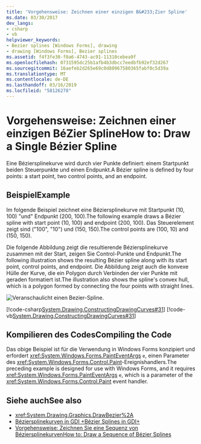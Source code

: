 ```yaml
---
title: 'Vorgehensweise: Zeichnen einer einzigen B&#233;Zier Spline'
ms.date: 03/30/2017
dev_langs:
- csharp
- vb
helpviewer_keywords:
- Bezier splines [Windows Forms], drawing
- drawing [Windows Forms], Bezier splines
ms.assetid: f4f3fe30-f0a6-4743-ac91-11310cebea9f
ms.openlocfilehash: 0731595dc25b1afb4b3dbcc7eedbfb92ef32d267
ms.sourcegitcommit: 16aefeb2d265e69c0d80967580365fabf0c5d39a
ms.translationtype: MT
ms.contentlocale: de-DE
ms.lasthandoff: 03/16/2019
ms.locfileid: "58126278"
---
```

# <a name="how-to-draw-a-single-b233zier-spline"></a><span data-ttu-id="02da6-102">Vorgehensweise: Zeichnen einer einzigen B&#233;Zier Spline</span><span class="sxs-lookup"><span data-stu-id="02da6-102">How to: Draw a Single B&#233;zier Spline</span></span>
<span data-ttu-id="02da6-103">Eine Béziersplinekurve wird durch vier Punkte definiert: einem Startpunkt beiden Steuerpunkte und einen Endpunkt.</span><span class="sxs-lookup"><span data-stu-id="02da6-103">A Bézier spline is defined by four points: a start point, two control points, and an endpoint.</span></span>  
  
## <a name="example"></a><span data-ttu-id="02da6-104">Beispiel</span><span class="sxs-lookup"><span data-stu-id="02da6-104">Example</span></span>  
 <span data-ttu-id="02da6-105">Im folgende Beispiel zeichnet eine Béziersplinekurve mit Startpunkt (10, 100) "und" Endpunkt (200, 100).</span><span class="sxs-lookup"><span data-stu-id="02da6-105">The following example draws a Bézier spline with start point (10, 100) and endpoint (200, 100).</span></span> <span data-ttu-id="02da6-106">Das Steuerelement zeigt sind ("100", "10") und (150, 150).</span><span class="sxs-lookup"><span data-stu-id="02da6-106">The control points are (100, 10) and (150, 150).</span></span>  
  
 <span data-ttu-id="02da6-107">Die folgende Abbildung zeigt die resultierende Béziersplinekurve zusammen mit der Start, zeigen Sie Control-Punkte und Endpunkt.</span><span class="sxs-lookup"><span data-stu-id="02da6-107">The following illustration shows the resulting Bézier spline along with its start point, control points, and endpoint.</span></span> <span data-ttu-id="02da6-108">Die Abbildung zeigt auch die konvexe Hülle der Kurve, die ein Polygon durch Verbinden der vier Punkte mit geraden formatiert ist.</span><span class="sxs-lookup"><span data-stu-id="02da6-108">The illustration also shows the spline's convex hull, which is a polygon formed by connecting the four points with straight lines.</span></span>  
  
 ![Veranschaulicht einen Bezier-Spline.](./media/how-to-draw-a-single-bezier-spline/bezier-spline-illustration.png)  
  
 [!code-csharp[System.Drawing.ConstructingDrawingCurves#31](~/samples/snippets/csharp/VS_Snippets_Winforms/System.Drawing.ConstructingDrawingCurves/CS/Class1.cs#31)]
 [!code-vb[System.Drawing.ConstructingDrawingCurves#31](~/samples/snippets/visualbasic/VS_Snippets_Winforms/System.Drawing.ConstructingDrawingCurves/VB/Class1.vb#31)]  
  
## <a name="compiling-the-code"></a><span data-ttu-id="02da6-110">Kompilieren des Codes</span><span class="sxs-lookup"><span data-stu-id="02da6-110">Compiling the Code</span></span>  
 <span data-ttu-id="02da6-111">Das obige Beispiel ist für die Verwendung in Windows Forms konzipiert und erfordert <xref:System.Windows.Forms.PaintEventArgs> `e`, einen Parameter des <xref:System.Windows.Forms.Control.Paint>-Ereignishandlers.</span><span class="sxs-lookup"><span data-stu-id="02da6-111">The preceding example is designed for use with Windows Forms, and it requires <xref:System.Windows.Forms.PaintEventArgs> `e`, which is a parameter of the <xref:System.Windows.Forms.Control.Paint> event handler.</span></span>  
  
## <a name="see-also"></a><span data-ttu-id="02da6-112">Siehe auch</span><span class="sxs-lookup"><span data-stu-id="02da6-112">See also</span></span>
- <xref:System.Drawing.Graphics.DrawBezier%2A>
- [<span data-ttu-id="02da6-113">Béziersplinekurven in GDI +</span><span class="sxs-lookup"><span data-stu-id="02da6-113">Bézier Splines in GDI+</span></span>](bezier-splines-in-gdi.md)
- [<span data-ttu-id="02da6-114">Vorgehensweise: Zeichnen Sie eine Sequenz von Béziersplinekurven</span><span class="sxs-lookup"><span data-stu-id="02da6-114">How to: Draw a Sequence of Bézier Splines</span></span>](how-to-draw-a-sequence-of-bezier-splines.md)
